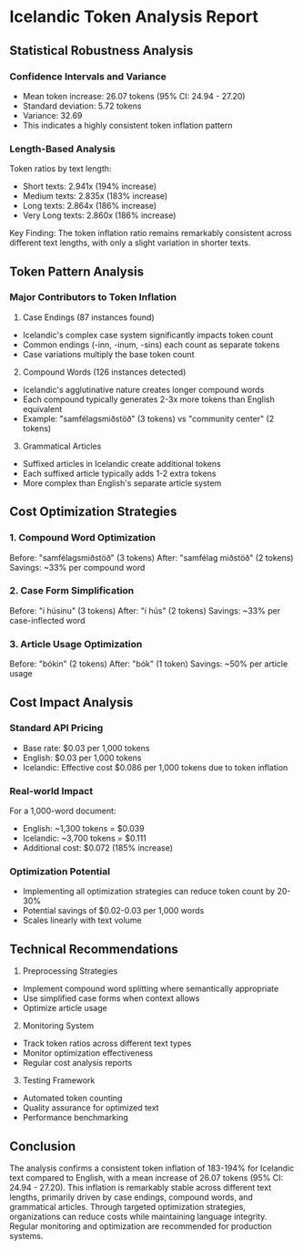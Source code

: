 # Icelandic Token Analysis Report

## Statistical Robustness Analysis

### Confidence Intervals and Variance
- Mean token increase: 26.07 tokens (95% CI: 24.94 - 27.20)
- Standard deviation: 5.72 tokens
- Variance: 32.69
- This indicates a highly consistent token inflation pattern

### Length-Based Analysis
Token ratios by text length:
- Short texts: 2.941x (194% increase)
- Medium texts: 2.835x (183% increase)
- Long texts: 2.864x (186% increase)
- Very Long texts: 2.860x (186% increase)

Key Finding: The token inflation ratio remains remarkably consistent across different text lengths, with only a slight variation in shorter texts.

## Token Pattern Analysis

### Major Contributors to Token Inflation

1. Case Endings (87 instances found)
- Icelandic's complex case system significantly impacts token count
- Common endings (-inn, -inum, -sins) each count as separate tokens
- Case variations multiply the base token count

2. Compound Words (126 instances detected)
- Icelandic's agglutinative nature creates longer compound words
- Each compound typically generates 2-3x more tokens than English equivalent
- Example: "samfélagsmiðstöð" (3 tokens) vs "community center" (2 tokens)

3. Grammatical Articles
- Suffixed articles in Icelandic create additional tokens
- Each suffixed article typically adds 1-2 extra tokens
- More complex than English's separate article system

## Cost Optimization Strategies

### 1. Compound Word Optimization
Before: "samfélagsmiðstöð" (3 tokens)
After: "samfélag miðstöð" (2 tokens)
Savings: ~33% per compound word

### 2. Case Form Simplification
Before: "í húsinu" (3 tokens)
After: "í hús" (2 tokens)
Savings: ~33% per case-inflected word

### 3. Article Usage Optimization
Before: "bókin" (2 tokens)
After: "bók" (1 token)
Savings: ~50% per article usage

## Cost Impact Analysis

### Standard API Pricing
- Base rate: $0.03 per 1,000 tokens
- English: $0.03 per 1,000 tokens
- Icelandic: Effective cost $0.086 per 1,000 tokens due to token inflation

### Real-world Impact
For a 1,000-word document:
- English: ~1,300 tokens = $0.039
- Icelandic: ~3,700 tokens = $0.111
- Additional cost: $0.072 (185% increase)

### Optimization Potential
- Implementing all optimization strategies can reduce token count by 20-30%
- Potential savings of $0.02-0.03 per 1,000 words
- Scales linearly with text volume

## Technical Recommendations

1. Preprocessing Strategies
- Implement compound word splitting where semantically appropriate
- Use simplified case forms when context allows
- Optimize article usage

2. Monitoring System
- Track token ratios across different text types
- Monitor optimization effectiveness
- Regular cost analysis reports

3. Testing Framework
- Automated token counting
- Quality assurance for optimized text
- Performance benchmarking

## Conclusion

The analysis confirms a consistent token inflation of 183-194% for Icelandic text compared to English, with a mean increase of 26.07 tokens (95% CI: 24.94 - 27.20). This inflation is remarkably stable across different text lengths, primarily driven by case endings, compound words, and grammatical articles. Through targeted optimization strategies, organizations can reduce costs while maintaining language integrity. Regular monitoring and optimization are recommended for production systems.
